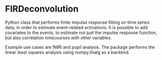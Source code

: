 # FIRDeconvolution
Python class that performs finite impulse response fitting on time series data, in order to estimate event-related activations. 
It is possible to add covariates to the events, to estimate not just the impulse response function, but also correlation timecourses with other variables.

Example use cases are fMRI and pupil analysis. The package performs the linear least squares analysis using numpy.linalg as a backend. 
